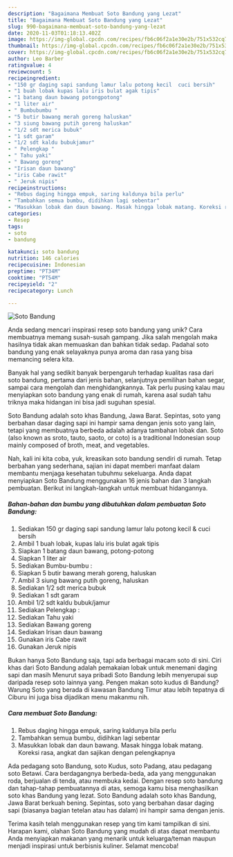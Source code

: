 ```yaml
---
description: "Bagaimana Membuat Soto Bandung yang Lezat"
title: "Bagaimana Membuat Soto Bandung yang Lezat"
slug: 990-bagaimana-membuat-soto-bandung-yang-lezat
date: 2020-11-03T01:18:13.402Z
image: https://img-global.cpcdn.com/recipes/fb6c06f2a1e30e2b/751x532cq70/soto-bandung-foto-resep-utama.jpg
thumbnail: https://img-global.cpcdn.com/recipes/fb6c06f2a1e30e2b/751x532cq70/soto-bandung-foto-resep-utama.jpg
cover: https://img-global.cpcdn.com/recipes/fb6c06f2a1e30e2b/751x532cq70/soto-bandung-foto-resep-utama.jpg
author: Leo Barber
ratingvalue: 4
reviewcount: 5
recipeingredient:
- "150 gr daging sapi sandung lamur lalu potong kecil  cuci bersih"
- "1 buah lobak kupas lalu iris bulat agak tipis"
- "1 batang daun bawang potongpotong"
- "1 liter air"
- " Bumbubumbu "
- "5 butir bawang merah goreng haluskan"
- "3 siung bawang putih goreng haluskan"
- "1/2 sdt merica bubuk"
- "1 sdt garam"
- "1/2 sdt kaldu bubukjamur"
- " Pelengkap "
- " Tahu yaki"
- " Bawang goreng"
- "Irisan daun bawang"
- "iris Cabe rawit"
- " Jeruk nipis"
recipeinstructions:
- "Rebus daging hingga empuk, saring kaldunya bila perlu"
- "Tambahkan semua bumbu, didihkan lagi sebentar"
- "Masukkan lobak dan daun bawang. Masak hingga lobak matang. Koreksi rasa, angkat dan sajikan dengan pelengkapnya"
categories:
- Resep
tags:
- soto
- bandung

katakunci: soto bandung 
nutrition: 146 calories
recipecuisine: Indonesian
preptime: "PT34M"
cooktime: "PT54M"
recipeyield: "2"
recipecategory: Lunch

---
```



![Soto Bandung](https://img-global.cpcdn.com/recipes/fb6c06f2a1e30e2b/751x532cq70/soto-bandung-foto-resep-utama.jpg)

Anda sedang mencari inspirasi resep soto bandung yang unik? Cara membuatnya memang susah-susah gampang. Jika salah mengolah maka hasilnya tidak akan memuaskan dan bahkan tidak sedap. Padahal soto bandung yang enak selayaknya punya aroma dan rasa yang bisa memancing selera kita.

Banyak hal yang sedikit banyak berpengaruh terhadap kualitas rasa dari soto bandung, pertama dari jenis bahan, selanjutnya pemilihan bahan segar, sampai cara mengolah dan menghidangkannya. Tak perlu pusing kalau mau menyiapkan soto bandung yang enak di rumah, karena asal sudah tahu triknya maka hidangan ini bisa jadi suguhan spesial.

Soto Bandung adalah soto khas Bandung, Jawa Barat. Sepintas, soto yang berbahan dasar daging sapi ini hampir sama dengan jenis soto yang lain, tetapi yang membuatnya berbeda adalah adanya tambahan lobak dan. Soto (also known as sroto, tauto, saoto, or coto) is a traditional Indonesian soup mainly composed of broth, meat, and vegetables.


Nah, kali ini kita coba, yuk, kreasikan soto bandung sendiri di rumah. Tetap berbahan yang sederhana, sajian ini dapat memberi manfaat dalam membantu menjaga kesehatan tubuhmu sekeluarga. Anda dapat menyiapkan Soto Bandung menggunakan 16 jenis bahan dan 3 langkah pembuatan. Berikut ini langkah-langkah untuk membuat hidangannya.

<!--inarticleads1-->

##### Bahan-bahan dan bumbu yang dibutuhkan dalam pembuatan Soto Bandung:

1. Sediakan 150 gr daging sapi sandung lamur lalu potong kecil &amp; cuci bersih
1. Ambil 1 buah lobak, kupas lalu iris bulat agak tipis
1. Siapkan 1 batang daun bawang, potong-potong
1. Siapkan 1 liter air
1. Sediakan  Bumbu-bumbu :
1. Siapkan 5 butir bawang merah goreng, haluskan
1. Ambil 3 siung bawang putih goreng, haluskan
1. Sediakan 1/2 sdt merica bubuk
1. Sediakan 1 sdt garam
1. Ambil 1/2 sdt kaldu bubuk/jamur
1. Sediakan  Pelengkap :
1. Sediakan  Tahu yaki
1. Sediakan  Bawang goreng
1. Sediakan Irisan daun bawang
1. Gunakan iris Cabe rawit
1. Gunakan  Jeruk nipis


Bukan hanya Soto Bandung saja, tapi ada berbagai macam soto di sini. Ciri khas dari Soto Bandung adalah pemakaian lobak untuk menemani daging sapi dan masih Menurut saya pribadi Soto Bandung lebih menyerupai sup daripada resep soto lainnya yang. Pengen makan soto kudus di Bandung? Warung Soto yang berada di kawasan Bandung Timur atau lebih tepatnya di Ciburu ini juga bisa dijadikan menu makanmu nih. 

<!--inarticleads2-->

##### Cara membuat Soto Bandung:

1. Rebus daging hingga empuk, saring kaldunya bila perlu
1. Tambahkan semua bumbu, didihkan lagi sebentar
1. Masukkan lobak dan daun bawang. Masak hingga lobak matang. Koreksi rasa, angkat dan sajikan dengan pelengkapnya


Ada pedagang soto Bandung, soto Kudus, soto Padang, atau pedagang soto Betawi. Cara berdagangnya berbeda-beda, ada yang menggunakan roda, berjualan di tenda, atau membuka kedai. Dengan resep soto bandung dan tahap-tahap pembuatannya di atas, semoga kamu bisa menghasilkan soto khas Bandung yang lezat. Soto Bandung adalah soto khas Bandung, Jawa Barat berkuah bening. Sepintas, soto yang berbahan dasar daging sapi (biasanya bagian tetelan atau has dalam) ini hampir sama dengan jenis. 

Terima kasih telah menggunakan resep yang tim kami tampilkan di sini. Harapan kami, olahan Soto Bandung yang mudah di atas dapat membantu Anda menyiapkan makanan yang menarik untuk keluarga/teman maupun menjadi inspirasi untuk berbisnis kuliner. Selamat mencoba!
